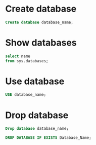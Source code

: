 # Create database
``` sql
Create database database_name;
```

# Show databases
``` sql
select name
from sys.databases;
```

# Use database
``` sql
USE database_name;
```

# Drop database
``` sql
Drop database database_name;

DROP DATABASE IF EXISTS Database_Name;

```
